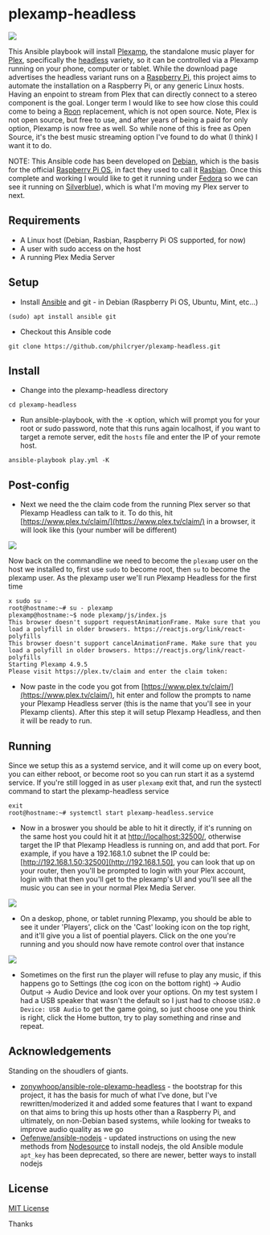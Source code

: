 # plexamp-headless

![](files/readme/plexamp-header.png)

This Ansible playbook will install [Plexamp](https://www.plex.tv/plexamp/), the standalone music player for [Plex](https://www.plex.tv/), specifically the [headless](https://www.plex.tv/plexamp/#downloads) variety, so it can be controlled via a Plexamp running on your phone, computer or tablet. While the download page advertises the headless variant runs on a [Raspberry Pi](https://www.raspberrypi.com/), this project aims to automate the installation on a Raspberry Pi, or any generic Linux hosts. Having an enpoint to stream from Plex that can directly connect to a stereo component is the goal. Longer term I would like to see how close this could come to being a [Roon](https://roon.app/) replacement, which is not open source. Note, Plex is not open source, but free to use, and after years of being a paid for only option, Plexamp is now free as well. So while none of this is free as Open Source, it's the best music streaming option I've found to do what (I think) I want it to do.

NOTE: This Ansible code has been developed on [Debian](https://www.debian.org/), which is the basis for the official [Raspberry Pi OS](https://www.raspberrypi.com/software/), in fact they used to call it [Rasbian](https://www.raspbian.org/). Once this complete and working I would like to get it running under [Fedora](https://fedoraproject.org/) so we can see it running on [Silverblue](https://fedoraproject.org/silverblue/)), which is what I'm moving my Plex server to next.

## Requirements

* A Linux host (Debian, Rasbian, Raspberry Pi OS supported, for now)
* A user with sudo access on the host
* A running Plex Media Server 

## Setup

* Install [Ansible](https://www.ansible.com/) and git - in Debian (Raspberry Pi OS, Ubuntu, Mint, etc...)

```
(sudo) apt install ansible git
```

* Checkout this Ansible code

```
git clone https://github.com/philcryer/plexamp-headless.git
```

## Install

* Change into the plexamp-headless directory

```
cd plexamp-headless
```

* Run ansible-playbook, with the `-K` option, which will prompt you for your root or sudo password, note that this runs again localhost, if you want to target a remote server, edit the `hosts` file and enter the IP of your remote host.

```
ansible-playbook play.yml -K
```

## Post-config

* Next we need the the claim code from the running Plex server so that Plexamp Headless can talk to it. To do this, hit [https://www.plex.tv/claim/](https://www.plex.tv/claim/) in a browser, it will look like this (your number will be different)

![](files/readme/plexamp-claim.png)

Now back on the commandline we need to become the `plexamp` user on the host we installed to, first use `sudo` to become root, then `su` to become the plexamp user. As the plexamp user we'll run Plexamp Headless for the first time

```
x sudo su -
root@hostname:~# su - plexamp
plexamp@hostname:~$ node plexamp/js/index.js 
This browser doesn't support requestAnimationFrame. Make sure that you load a polyfill in older browsers. https://reactjs.org/link/react-polyfills
This browser doesn't support cancelAnimationFrame. Make sure that you load a polyfill in older browsers. https://reactjs.org/link/react-polyfills
Starting Plexamp 4.9.5
Please visit https://plex.tv/claim and enter the claim token: 
```

* Now paste in the code you got from [https://www.plex.tv/claim/](https://www.plex.tv/claim/), hit enter and follow the prompts to name your Plexamp Headless server (this is the name that you'll see in your Plexamp clients). After this step it will setup Plexamp Headless, and then it will be ready to run.

## Running

Since we setup this as a systemd service, and it will come up on every boot, you can either reboot, or become root so you can run start it as a systemd service. If you're still logged in as user `plexamp` exit that, and run the systectl command to start the plexamp-headless service

```
exit
root@hostname:~# systemctl start plexamp-headless.service
```

* Now in a broswer you should be able to hit it directly, if it's running on the same host you could hit it at [http://localhost:32500/](http://localhost:32500/), otherwise target the IP that Plexamp Headless is running on, and add that port. For example, if you have a 192.168.1.0 subnet the IP could be: [http://192.168.1.50:32500](http://192.168.1.50], you can look that up on your router, then you'll be prompted to login with your Plex account, login with that then you'll get to the plexamp's UI and you'll see all the music you can see in your normal Plex Media Server.

![](files/readme/plexamp-leeway.png)

* On a deskop, phone, or tablet running Plexamp, you should be able to see it under 'Players', click on the 'Cast' looking icon on the top right, and it'll give you a list of poential players. Click on the one you're running and you should now have remote control over that instance

![](files/readme/plexamp-players.png)

* Sometimes on the first run the player will refuse to play any music, if this happens go to Settings (the cog icon on the bottom right) -> Audio Output -> Audio Device and look over your options. On my test system I had a USB speaker that wasn't the default so I just had to choose `USB2.0 Device: USB Audio` to get the game going, so just choose one you think is right, click the Home button, try to play something and rinse and repeat.

## Acknowledgements

Standing on the shoudlers of giants.

* [zonywhoop/ansible-role-plexamp-headless](https://github.com/zonywhoop/ansible-role-plexamp-headless/tree/main) - the bootstrap for this project, it has the basis for much of what I've done, but I've rewritten/moderized it and added some features that I want to expand on that aims to bring this up hosts other than a Raspberry Pi, and ultimately, on non-Debian based systems, while looking for tweaks to improve audio quality as we go
* [Oefenwe/ansible-nodejs](https://github.com/Oefenweb/ansible-nodejs/tree/master) - updated instructions on using the new methods from [Nodesource](https://deb.nodesource.com/) to install nodejs, the old Ansible module `apt_key` has been deprecated, so there are newer, better ways to install nodejs

## License

[MIT License](LICENSE)

Thanks
